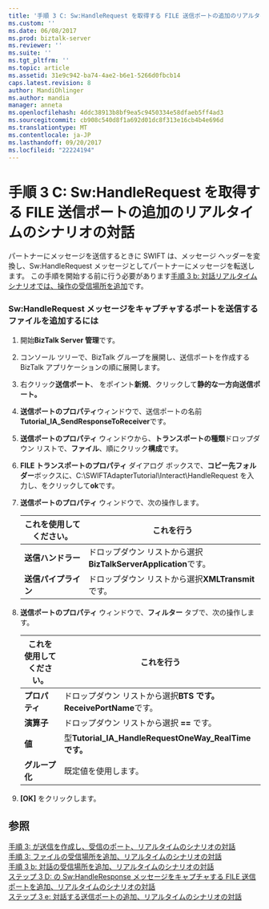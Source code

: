 ```yaml
---
title: '手順 3 C: Sw:HandleRequest を取得する FILE 送信ポートの追加のリアルタイムのシナリオを対話 |Microsoft ドキュメント'
ms.custom: ''
ms.date: 06/08/2017
ms.prod: biztalk-server
ms.reviewer: ''
ms.suite: ''
ms.tgt_pltfrm: ''
ms.topic: article
ms.assetid: 31e9c942-ba74-4ae2-b6e1-5266d0fbcb14
caps.latest.revision: 8
author: MandiOhlinger
ms.author: mandia
manager: anneta
ms.openlocfilehash: 4ddc38913b8bf9ea5c9450334e58dfaeb5ff4ad3
ms.sourcegitcommit: cb908c540d8f1a692d01dc8f313e16cb4b4e696d
ms.translationtype: MT
ms.contentlocale: ja-JP
ms.lasthandoff: 09/20/2017
ms.locfileid: "22224194"
---
```

# <a name="step-3c-add-file-send-port-to-get-swhandlerequest-interact-real-time-scenario"></a>手順 3 C: Sw:HandleRequest を取得する FILE 送信ポートの追加のリアルタイムのシナリオの対話
パートナーにメッセージを送信するときに SWIFT は、メッセージ ヘッダーを変換し、Sw:HandleRequest メッセージとしてパートナーにメッセージを転送します。 この手順を開始する前に行う必要があります[手順 3 b: 対話リアルタイム シナリオでは、操作の受信場所を追加](../../adapters-and-accelerators/fileact-interact/step-3b-add-an-interact-receive-location-for-the-interact-real-time-scenario.md)です。  
  
### <a name="to-add-a-file-send-port-to-capture-swhandlerequest-message"></a>Sw:HandleRequest メッセージをキャプチャするポートを送信するファイルを追加するには  
  
1.  開始**BizTalk Server 管理**です。  
  
2.  コンソール ツリーで、BizTalk グループを展開し、送信ポートを作成する BizTalk アプリケーションの順に展開します。  
  
3.  右クリック**送信ポート**、 をポイント**新規**、クリックして**静的な一方向送信ポート。**  
  
4.  **送信ポートのプロパティ**ウィンドウで、送信ポートの名前**Tutorial_IA_SendResponseToReceiver**です。  
  
5.  **送信ポートのプロパティ** ウィンドウから、**トランスポートの種類**ドロップダウン リストで、**ファイル**、順にクリック**構成**です。  
  
6.  **FILE トランスポートのプロパティ** ダイアログ ボックスで、**コピー先フォルダー**ボックスに、C:\SWIFTAdapterTutorial\Interact\HandleRequest を入力し、をクリックして**ok**です。  
  
7.  **送信ポートのプロパティ** ウィンドウで、次の操作します。  
  
    |**これを使用してください。**|**これを行う**|  
    |------------------|--------------------|  
    |**送信ハンドラー**|ドロップダウン リストから選択**BizTalkServerApplication**です。|  
    |**送信パイプライン**|ドロップダウン リストから選択**XMLTransmit**です。|  
  
8.  **送信ポートのプロパティ** ウィンドウで、**フィルター**  タブで、次の操作します。  
  
    |**これを使用してください。**|**これを行う**|  
    |------------------|--------------------|  
    |**プロパティ**|ドロップダウン リストから選択**BTS です。ReceivePortName**です。|  
    |**演算子**|ドロップダウン リストから選択 **==** です。|  
    |**値**|型**Tutorial_IA_HandleRequestOneWay_RealTime です。**|  
    |**グループ化**|既定値を使用します。|  
  
9. **[OK]** をクリックします。  
  
## <a name="see-also"></a>参照  
 [手順 3: が送信を作成し、受信のポート、リアルタイムのシナリオの対話](../../adapters-and-accelerators/fileact-interact/step-3-create-send-and-receive-ports-for-the-interact-real-time-scenario.md)   
 [手順 3: ファイルの受信場所を追加、リアルタイムのシナリオの対話](../../adapters-and-accelerators/fileact-interact/step-3a-add-a-file-receive-location-for-the-interact-real-time-scenario.md)   
 [手順 3 b: 対話の受信場所を追加、リアルタイムのシナリオの対話](../../adapters-and-accelerators/fileact-interact/step-3b-add-an-interact-receive-location-for-the-interact-real-time-scenario.md)   
 [ステップ 3 D: の Sw:HandleResponse メッセージをキャプチャする FILE 送信ポートを追加、リアルタイムのシナリオの対話](../../adapters-and-accelerators/fileact-interact/step-3d-add-file-send-port-to-get-sw-handleresponse-message-for-interact.md)   
 [ステップ 3 e: 対話する送信ポートの追加、リアルタイムのシナリオの対話](../../adapters-and-accelerators/fileact-interact/step-3e-add-an-interact-send-port-for-the-interact-real-time-scenario.md)